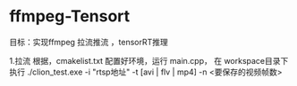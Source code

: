 # ffmpeg-Tensort
目标：实现ffmpeg 拉流推流 ，tensorRT推理

1.拉流
根据，cmakelist.txt 配置好环境，运行 main.cpp，
在 workspace目录下执行 ./clion_test.exe -i "rtsp地址" -t [avi | flv | mp4] -n <要保存的视频帧数>
  
  
  
  

